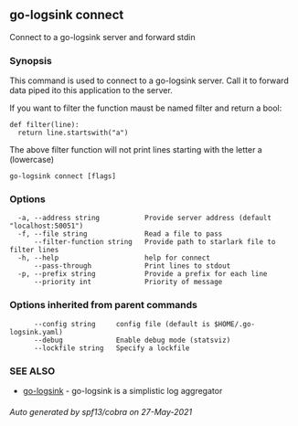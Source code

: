 ## go-logsink connect

Connect to a go-logsink server and forward stdin

### Synopsis

This command is used to connect to a go-logsink server.
Call it to forward data piped ito this application to the server.

If you want to filter the function maust be named filter and return a bool:

    def filter(line):
      return line.startswith("a")

The above filter function will not print lines starting with the letter a (lowercase)

```
go-logsink connect [flags]
```

### Options

```
  -a, --address string           Provide server address (default "localhost:50051")
  -f, --file string              Read a file to pass
      --filter-function string   Provide path to starlark file to filter lines
  -h, --help                     help for connect
      --pass-through             Print lines to stdout
  -p, --prefix string            Provide a prefix for each line
      --priority int             Priority of message
```

### Options inherited from parent commands

```
      --config string     config file (default is $HOME/.go-logsink.yaml)
      --debug             Enable debug mode (statsviz)
      --lockfile string   Specify a lockfile
```

### SEE ALSO

* [go-logsink](go-logsink.md)	 - go-logsink is a simplistic log aggregator

###### Auto generated by spf13/cobra on 27-May-2021
